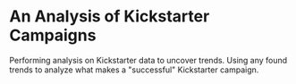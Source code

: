 # An Analysis of Kickstarter Campaigns
Performing analysis on Kickstarter data to uncover trends. Using any found trends to analyze what makes a "successful" Kickstarter campaign.
